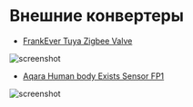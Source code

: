 # Внешние конвертеры

* [FrankEver Tuya Zigbee Valve](https://raw.githubusercontent.com/kvazis/training/master/z2m_converters/converters/_TZE200_5uodvhgc.js)

![screenshot](https://raw.githubusercontent.com/kvazis/training/master/z2m_converters/img/_TZE200_5uodvhgc.jpg)

* [Aqara Human body Exists Sensor FP1](https://raw.githubusercontent.com/kvazis/training/master/z2m_converters/converters/RTCZCGQ11LM.js)

![screenshot](https://raw.githubusercontent.com/kvazis/training/master/z2m_converters/img/RTCZCGQ11LM.jpg)